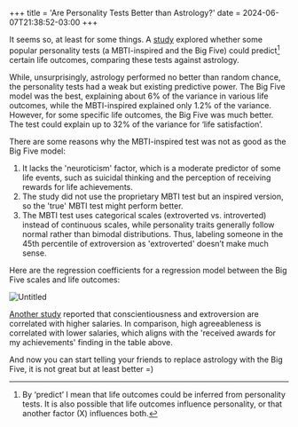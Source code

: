 +++
title = 'Are Personality Tests Better than Astrology?'
date = 2024-06-07T21:38:52-03:00
+++

It seems so, at least for some things. A [study](https://www.clearerthinking.org/post/how-accurate-are-popular-personality-test-frameworks-at-predicting-life-outcomes-a-detailed-investi) explored whether some popular personality tests (a MBTI-inspired and the Big Five) could predict[^1] certain life outcomes, comparing these tests against astrology.

While, unsurprisingly, astrology performed no better than random chance, the personality tests had a weak but existing predictive power. The Big Five model was the best, explaining about 6% of the variance in various life outcomes, while the MBTI-inspired explained only 1.2% of the variance. However, for some specific life outcomes, the Big Five was much better. The test could explain up to 32% of the variance for ‘life satisfaction’.

There are some reasons why the MBTI-inspired test was not as good as the Big Five model:

1. It lacks the 'neuroticism' factor, which is a moderate predictor of some life events, such as suicidal thinking and the perception of receiving rewards for life achievements.
2. The study did not use the proprietary MBTI test but an inspired version, so the 'true' MBTI test might perform better.
3. The MBTI test uses categorical scales (extroverted vs. introverted) instead of continuous scales, while personality traits generally follow normal rather than bimodal distributions. Thus, labeling someone in the 45th percentile of extroversion as 'extroverted' doesn’t make much sense.

  

Here are the regression coefficients for a regression model between the Big Five scales and life outcomes:

![Untitled](https://static.wixstatic.com/media/f4e552_1ef157f0910042da940485ad6d70df5b~mv2.png/v1/fill/w_740,h_503,al_c,q_90,usm_0.66_1.00_0.01,enc_auto/f4e552_1ef157f0910042da940485ad6d70df5b~mv2.png)

[Another study](https://www.sciencedirect.com/science/article/abs/pii/S0927537117303287) reported that conscientiousness and extroversion are correlated with higher salaries. In comparison, high agreeableness is correlated with lower salaries, which aligns with the 'received awards for my achievements' finding in the table above. 

And now you can start telling your friends to replace astrology with the Big Five, it is not great but at least better =)


[^1]: By ‘predict’ I mean that life outcomes could be inferred from personality tests. It is also possible that life outcomes influence personality, or that another factor (X) influences both.